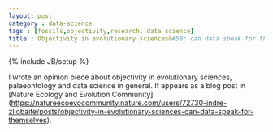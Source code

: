 ```yaml
---
layout: post
category : data-science
tags : [fossils,objectivity,research, data science]
title : Objectivity in evolutionary sciences&#58; can data speak for themselves&#63;
---
```

{% include JB/setup %}

I wrote an opinion piece about objectivity in evolutionary sciences, palaeontology and data science in general. It appears as a blog post in [Nature Ecology and Evolution Community]
(https://natureecoevocommunity.nature.com/users/72730-indre-zliobaite/posts/objectivity-in-evolutionary-sciences-can-data-speak-for-themselves).

